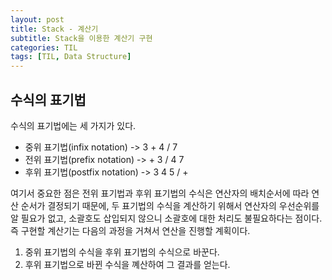 ```yaml
---
layout: post
title: Stack - 계산기
subtitle: Stack을 이용한 계산기 구현
categories: TIL
tags: [TIL, Data Structure]
---
```


## 수식의 표기법

수식의 표기법에는 세 가지가 있다.

- 중위 표기법(infix notation) -> 3 + 4 / 7
- 전위 표기법(prefix notation) -> + 3 / 4 7
- 후위 표기법(postfix notation) -> 3 4 5 / +

여기서 중요한 점은 전위 표기법과 후위 표기법의 수식은 연산자의 배치순서에 따라 연산 순서가 결정되기 때문에, 두 표기법의 수식을 계산하기 위해서 연산자의 우선순위를 알 필요가 없고, 소괄호도 삽입되지 않으니 소괄호에 대한 처리도 불필요하다는 점이다.  
즉 구현할 계산기는 다음의 과정을 거쳐서 연산을 진행할 계획이다.

1. 중위 표기법의 수식을 후위 표기법의 수식으로 바꾼다.
2. 후위 표기법으로 바뀐 수식을 꼐산하여 그 결과를 얻는다.
